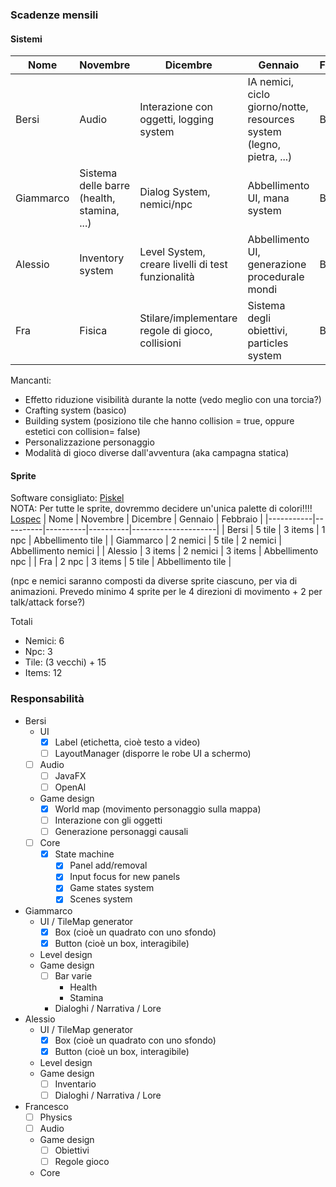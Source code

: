 ### Scadenze mensili
#### Sistemi
| Nome      | Novembre                                   | Dicembre                                          | Gennaio                                                              | Febbraio |
|-----------|--------------------------------------------|---------------------------------------------------|----------------------------------------------------------------------|----------|
| Bersi     | Audio                                      | Interazione con oggetti, logging system           | IA nemici, ciclo giorno/notte, resources system (legno, pietra, ...) | BugFix   |
| Giammarco | Sistema delle barre (health, stamina, ...) | Dialog System, nemici/npc                         | Abbellimento UI, mana system                                         | BugFix   |
| Alessio   | Inventory system                           | Level System, creare livelli di test funzionalità | Abbellimento UI, generazione procedurale mondi                       | BugFix   |
| Fra       | Fisica                                     | Stilare/implementare regole di gioco, collisioni  | Sistema degli obiettivi, particles system                            | BugFix   |


Mancanti:
- Effetto riduzione visibilità durante la notte (vedo meglio con una torcia?)
- Crafting system (basico)
- Building system (posiziono tile che hanno collision = true, oppure estetici con collision= false)
- Personalizzazione personaggio
- Modalità di gioco diverse dall'avventura (aka campagna statica)

#### Sprite
Software consigliato: [Piskel](https://www.piskelapp.com/)\
NOTA: Per tutte le sprite, dovremmo decidere un'unica palette di colori!!!! [Lospec](https://lospec.com/palette-list)
| Nome      | Novembre | Dicembre | Gennaio  | Febbraio            |
|-----------|----------|----------|----------|---------------------|
| Bersi     | 5 tile   | 3 items  | 1 npc    | Abbellimento tile   |
| Giammarco | 2 nemici | 5 tile   | 2 nemici | Abbellimento nemici |
| Alessio   | 3 items  | 2 nemici | 3 items  | Abbellimento npc    |
| Fra       | 2 npc    | 3 items  | 5 tile   | Abbellimento tile   |

(npc e nemici saranno composti da diverse sprite ciascuno, per via di animazioni. Prevedo minimo 4 sprite per le 4 direzioni di movimento + 2 per talk/attack forse?)

Totali
- Nemici: 6
- Npc: 3
- Tile: (3 vecchi) + 15
- Items: 12

### Responsabilità
- Bersi
    - UI
        - [x] Label (etichetta, cioè testo a video)
        - [ ] LayoutManager (disporre le robe UI a schermo)
    - [ ] Audio
        - [ ] JavaFX
        - [ ] OpenAl
    - Game design
        - [x] World map (movimento personaggio sulla mappa)
        - [ ] Interazione con gli oggetti
        - [ ] Generazione personaggi causali
    - [ ] Core
        - [x] State machine
            - [x] Panel add/removal
            - [x] Input focus for new panels
            - [x] Game states system
            - [x] Scenes system
- Giammarco
    - UI / TileMap generator
        - [x] Box (cioè un quadrato con uno sfondo)
        - [x] Button (cioè un box, interagibile)
    - Level design
    - Game design
        - [ ] Bar varie
            - Health
            - Stamina
        - Dialoghi / Narrativa / Lore
- Alessio
    - UI / TileMap generator
        - [x] Box (cioè un quadrato con uno sfondo)
        - [x] Button (cioè un box, interagibile)
    - Level design
    - Game design
        - [ ] Inventario
        - [ ] Dialoghi / Narrativa / Lore
- Francesco
    - [ ] Physics
    - [ ] Audio
    - Game design
        - [ ] Obiettivi
        - [ ] Regole gioco
    - Core
